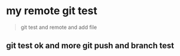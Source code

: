 
# my remote git test
> git test and remote and add file

## git test ok and more git push and branch test

